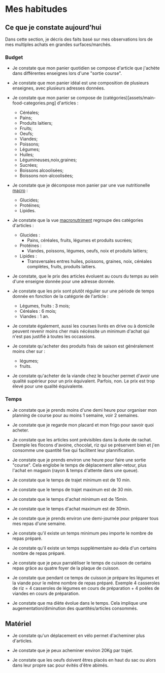 # Mes habitudes

## Ce que je constate aujourd'hui

Dans cette section, je décris des faits basé sur mes observations lors de mes multiples achats en grandes surfaces/marchés.

### Budget

- Je constate que mon panier quotidien se compose d'article que j'achète dans différentes enseignes lors d'une "sortie course".

- Je constate que mon panier idéal est une composition de plusieurs enseignes, avec plusieurs adresses données.

- Je constate que mon panier se compose de (catégories)[assets/main-food-categories.png] d'articles :
    - Céréales;
    - Pains;
    - Produits laitiers;
    - Fruits;
    - Oeufs;
    - Viandes;
    - Poissons;
    - Légumes;
    - Huiles;
    - Légumineuses,noix,graines;
    - Sucrées;
    - Boissons alcoolisées;
    - Boissons non-alcoolisées;

- Je constate que je décompose mon panier par une vue nutritionelle [macro](https://www.laboratoire-lescuyer.com/blog/nos-conseils-sante/tout-savoir-sur-les-micronutriments-macronutriments#:~:text=Les%20macronutriments%20sont%20les%20%C3%A9l%C3%A9ments,'apportent%20pas%20d'%C3%A9nergie.) :
    - Glucides;
    - Protéines;
    - Lipides.

- Je constate que la vue [macronutriment](https://www.laboratoire-lescuyer.com/blog/nos-conseils-sante/tout-savoir-sur-les-micronutriments-macronutriments#:~:text=Les%20macronutriments%20sont%20les%20%C3%A9l%C3%A9ments,'apportent%20pas%20d'%C3%A9nergie.) regroupe des catégories d'articles :
    - Glucides : 
        - Pains, céréales, fruits, légumes et produits sucrées;
    - Protéines :
        - Viandes, poissons, légumes, oeufs, noix et produits laitiers;
    - Lipides :
        - Transversales entres huiles, poissons, graines, noix, céréales complètes, fruits, produits laitiers.

- Je constate, que le prix des articles évoluent au cours du temps au sein d'une enseigne donnée pour une adresse donnée.

- Je constate  que les prix sont plutôt régulier sur une période de temps donnée en fonction de la catégorie de l'article :
    - Légumes, fruits : 3 mois;
    - Céréales : 6 mois;
    - Viandes : 1 an.

- Je constate également, aussi les courses livrés en drive ou à domicile peuvent revenir moins cher mais nécéssite un minimum d'achat qui n'est pas justifié à toutes les occassions.

- Je constate qu'acheter des produits frais de saison est généralement moins cher sur :
    - légumes;
    - fruits.

- Je constate qu'acheter de la viande chez le boucher permet d'avoir une qualité supérieur pour un prix équivalent. Parfois, non. Le prix est trop élevé pour une qualité équivalente.

### Temps

- Je constate que je prends moins d'une demi heure pour organiser mon planning de course pour au moins 1 semaine, voir 2 semaines.

- Je constate que je regarde mon placard et mon frigo pour savoir quoi acheter.

- Je constate que les articles sont prévisibles dans la durée de rachat. Exemple les flocons d'avoine, chocolat, riz qui se préservent bien et j'en consomme une quantité fixe qui facilitent leur plannification.

- Je constate que je prends environ une heure pour faire une sortie "course". Cela englobe le temps de déplacement aller-retour, plus l'achat en magasin (rayon & temps d'attente dans une queue).

- Je constate que le temps de trajet minimum est de 10 min.

- Je constate que le temps de trajet maximum est de 30 min.

- Je constate que le temps d'achat minimum est de 15min.

- Je constate que le temps d'achat maximum est de 30min.

- Je constate que je prends environ une demi-journée pour préparer tous mes repas d'une semaine.

- Je constate qu'il existe un temps minimum peu importe le nombre de repas préparé.

- Je constate qu'il existe un temps supplémentaire au-dela d'un certains nombre de repas préparé.

- Je constate que je peux parraléliser le temps de cuisson de certains repas grâce au quatre foyer de la plaque de cuisson.

- Je constate que pendant ce temps de cuisson je prépare les légumes et la viande pour le même nombre de repas préparé. Exemple 4 casseroles de riz = 4 casseroles de légumes en cours de préparation + 4 poèles de viandes en cours de préparation.

- Je constate que ma diète évolue dans le temps. Cela implique une augementation/diminution des quantités/articles consommés.

## Matériel

- Je constate qu'un déplacement en vélo permet d'acheminer plus d'articles.

- Je constate que je peux acheminer environ 20Kg par trajet.

- Je constate que les oeufs doivent êtres placés en haut du sac ou alors dans leur propre sac pour évités d'être abimés.